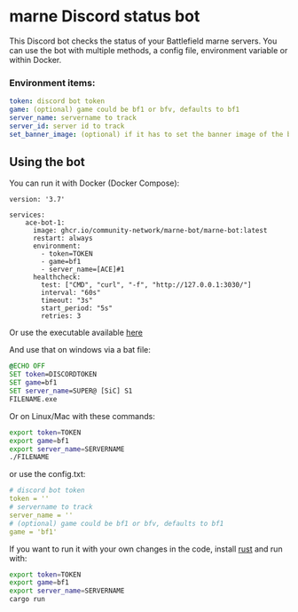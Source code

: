# marne Discord status bot

This Discord bot checks the status of your Battlefield marne servers.
You can use the bot with multiple methods, a config file, environment variable or within Docker.

### Environment items:

```yaml
token: discord bot token
game: (optional) game could be bf1 or bfv, defaults to bf1
server_name: servername to track
server_id: server id to track
set_banner_image: (optional) if it has to set the banner image of the bot (defaults to true)
```

## Using the bot

You can run it with Docker (Docker Compose):

```docker
version: '3.7'

services:
    ace-bot-1:
      image: ghcr.io/community-network/marne-bot/marne-bot:latest
      restart: always
      environment:
        - token=TOKEN
        - game=bf1
        - server_name=[ACE]#1
      healthcheck:
        test: ["CMD", "curl", "-f", "http://127.0.0.1:3030/"]
        interval: "60s"
        timeout: "3s"
        start_period: "5s"
        retries: 3
```

Or use the executable available [here](https://github.com/community-network/marne-bot/releases/latest)

And use that on windows via a bat file:

```bat
@ECHO OFF
SET token=DISCORDTOKEN
SET game=bf1
SET server_name=SUPER@ [SiC] S1
FILENAME.exe
```

Or on Linux/Mac with these commands:

```bash
export token=TOKEN
export game=bf1
export server_name=SERVERNAME
./FILENAME
```

or use the config.txt:

```yaml
# discord bot token
token = ''
# servername to track
server_name = ''
# (optional) game could be bf1 or bfv, defaults to bf1
game = 'bf1'
```

If you want to run it with your own changes in the code, install [rust](https://www.rust-lang.org/tools/install) and run with:

```bash
export token=TOKEN
export game=bf1
export server_name=SERVERNAME
cargo run
```
